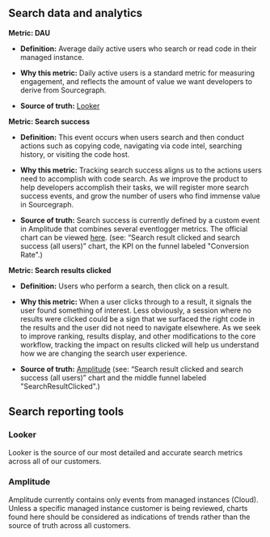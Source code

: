 ## Search data and analytics

**Metric: DAU**

- **Definition:** Average daily active users who search or read code in their managed instance.

- **Why this metric:** Daily active users is a standard metric for measuring engagement, and reflects the amount of value we want developers to derive from Sourcegraph.

- **Source of truth:** [Looker](https://sourcegraph.looker.com/dashboards/447?%20Date=30%20day&Account%20Type=&Account%20name=&Installer%20Email=)

**Metric: Search success**

- **Definition:** This event occurs when users search and then conduct actions such as copying code, navigating via code intel, searching history, or visiting the code host.

- **Why this metric:** Tracking search success aligns us to the actions users need to accomplish with code search. As we improve the product to help developers accomplish their tasks, we will register more search success events, and grow the number of users who find immense value in Sourcegraph.

- **Source of truth:** Search success is currently defined by a custom event in Amplitude that combines several eventlogger metrics. The official chart can be viewed [here](https://app.amplitude.com/analytics/sourcegraph/dashboard/90h2qwld). (see: “Search result clicked and search success (all users)” chart, the KPI on the funnel labeled "Conversion Rate".)

**Metric: Search results clicked**

- **Definition:** Users who perform a search, then click on a result.
- **Why this metric:** When a user clicks through to a result, it signals the user found something of interest. Less obviously, a session where no results were clicked could be a sign that we surfaced the right code in the results and the user did not need to navigate elsewhere. As we seek to improve ranking, results display, and other modifications to the core workflow, tracking the impact on results clicked will help us understand how we are changing the search user experience.

- **Source of truth:** [Amplitude](https://app.amplitude.com/analytics/sourcegraph/dashboard/90h2qwld) (see: “Search result clicked and search success (all users)” chart and the middle funnel labeled "SearchResultClicked".)

## Search reporting tools

### Looker

Looker is the source of our most detailed and accurate search metrics across all of our customers.

### Amplitude

Amplitude currently contains only events from managed instances (Cloud). Unless a specific managed instance customer is being reviewed, charts found here should be considered as indications of trends rather than the source of truth across all customers.
